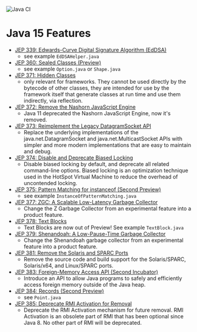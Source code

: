 ![Java CI](https://github.com/xtermi2/java15/workflows/Java%20CI/badge.svg)

# Java 15 Features

-   [JEP 339:	Edwards-Curve Digital Signature Algorithm (EdDSA)](https://openjdk.java.net/jeps/339)
    -   see example `EdDSAHelper.java`
-   [JEP 360:	Sealed Classes (Preview)](https://openjdk.java.net/jeps/360)
    -   see example `Option.java` or `Shape.java`
-   [JEP 371:	Hidden Classes](https://openjdk.java.net/jeps/371)
    -   only relevant for frameworks. They cannot be used directly by the bytecode of other classes, they are intended for use by the framework itself that generate classes at run time and use them indirectly, via reflection. 
-   [JEP 372:	Remove the Nashorn JavaScript Engine](https://openjdk.java.net/jeps/372)
    -   Java 11 deprecated the Nashorn JavaScript Engine, now it's removed.
-   [JEP 373:	Reimplement the Legacy DatagramSocket API](https://openjdk.java.net/jeps/373)
    -   Replace the underlying implementations of the java.net.DatagramSocket and java.net.MulticastSocket APIs with simpler and more modern implementations that are easy to maintain and debug.
-   [JEP 374:	Disable and Deprecate Biased Locking](https://openjdk.java.net/jeps/374)
    -   Disable biased locking by default, and deprecate all related command-line options. Biased locking is an optimization technique used in the HotSpot Virtual Machine to reduce the overhead of uncontended locking.
-   [JEP 375:	Pattern Matching for instanceof (Second Preview)](https://openjdk.java.net/jeps/375)
    -   see example `InstanceOfPatternMatching.java`
-   [JEP 377:	ZGC: A Scalable Low-Latency Garbage Collector](https://openjdk.java.net/jeps/377)
    -   Change the Z Garbage Collector from an experimental feature into a product feature.
-   [JEP 378:	Text Blocks](https://openjdk.java.net/jeps/378)
    -   Text Blocks are now out of Preview! See example `TextBlock.java`
-   [JEP 379:	Shenandoah: A Low-Pause-Time Garbage Collector](https://openjdk.java.net/jeps/379)
    -   Change the Shenandoah garbage collector from an experimental feature into a product feature. 
-   [JEP 381:	Remove the Solaris and SPARC Ports](https://openjdk.java.net/jeps/381)
    -   Remove the source code and build support for the Solaris/SPARC, Solaris/x64, and Linux/SPARC ports.
-   [JEP 383:	Foreign-Memory Access API (Second Incubator)](https://openjdk.java.net/jeps/383)
    -   Introduce an API to allow Java programs to safely and efficiently access foreign memory outside of the Java heap.
-   [JEP 384:	Records (Second Preview)](https://openjdk.java.net/jeps/384)
    -   see `Point.java`
-   [JEP 385:	Deprecate RMI Activation for Removal](https://openjdk.java.net/jeps/385)
    -   Deprecate the RMI Activation mechanism for future removal. RMI Activation is an obsolete part of RMI that has been optional since Java 8. No other part of RMI will be deprecated.